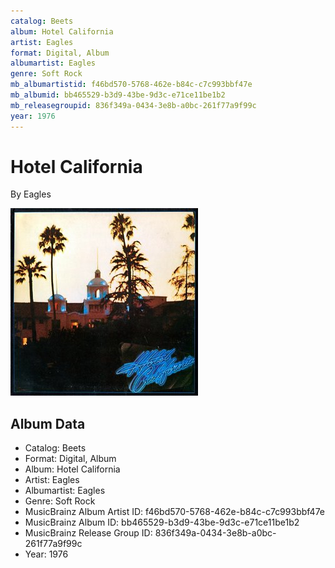 ```yaml
---
catalog: Beets
album: Hotel California
artist: Eagles
format: Digital, Album
albumartist: Eagles
genre: Soft Rock
mb_albumartistid: f46bd570-5768-462e-b84c-c7c993bbf47e
mb_albumid: bb465529-b3d9-43be-9d3c-e71ce11be1b2
mb_releasegroupid: 836f349a-0434-3e8b-a0bc-261f77a9f99c
year: 1976
---
```


# Hotel California

By Eagles

![](../../assets/beetscovers/Eagles-Hotel_California.jpg)

## Album Data

- Catalog: Beets
- Format: Digital, Album
- Album: Hotel California
- Artist: Eagles
- Albumartist: Eagles
- Genre: Soft Rock
- MusicBrainz Album Artist ID: f46bd570-5768-462e-b84c-c7c993bbf47e
- MusicBrainz Album ID: bb465529-b3d9-43be-9d3c-e71ce11be1b2
- MusicBrainz Release Group ID: 836f349a-0434-3e8b-a0bc-261f77a9f99c
- Year: 1976

